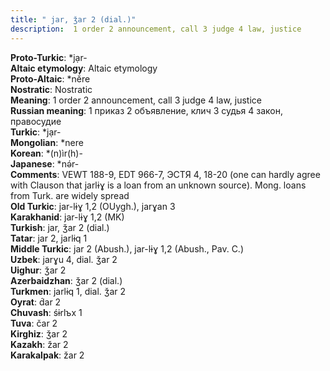 ```yaml
---
title: " jar, ǯar 2 (dial.)"
description:  1 order 2 announcement, call 3 judge 4 law, justice
---
```


<strong>Proto-Turkic</strong>:  *jạr-<br>
<strong>Altaic etymology</strong>:  Altaic etymology<br>
<strong> Proto-Altaic</strong>:  *nĕ́re<br>
<strong>Nostratic</strong>:  Nostratic<br>
<strong>Meaning</strong>:  1 order 2 announcement, call 3 judge 4 law, justice<br>
<strong>Russian meaning</strong>:  1 приказ 2 объявление, клич 3 судья 4 закон, правосудие<br>
<strong>Turkic</strong>:  *jạr-<br>
<strong>Mongolian</strong>:  *nere<br>
<strong>Korean</strong>:  *(n)ìr(h)-<br>
<strong>Japanese</strong>:  *nǝ́r-<br>
<strong>Comments</strong>:  VEWT 188-9, EDT 966-7, ЭСТЯ 4, 18-20 (one can hardly agree with Clauson that jarlɨɣ is a loan from an unknown source). Mong. loans from Turk. are widely spread<br>
<strong>Old Turkic</strong>:  jar-lɨɣ 1,2 (OUygh.), jarɣan 3<br>
<strong>Karakhanid</strong>:  jar-lɨɣ 1,2 (MK)<br>
<strong>Turkish</strong>:  jar, ǯar 2 (dial.)<br>
<strong>Tatar</strong>:  jar 2, jarlɨq 1<br>
<strong>Middle Turkic</strong>:  jar 2 (Abush.), jar-lɨɣ 1,2 (Abush., Pav. C.)<br>
<strong>Uzbek</strong>:  jarɣu 4, dial. ǯar 2<br>
<strong>Uighur</strong>:  ǯar 2<br>
<strong>Azerbaidzhan</strong>:  ǯar 2 (dial.)<br>
<strong>Turkmen</strong>:  jarlɨq 1, dial. ǯar 2<br>
<strong>Oyrat</strong>:  d́ar 2<br>
<strong>Chuvash</strong>:  śɨrlъx 1<br>
<strong>Tuva</strong>:  čar 2<br>
<strong>Kirghiz</strong>:  ǯar 2<br>
<strong>Kazakh</strong>:  žar 2<br>
<strong>Karakalpak</strong>:  žar 2<br>


